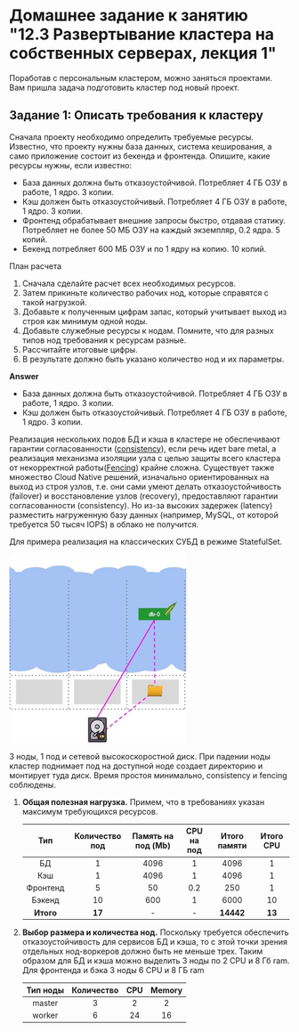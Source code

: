 # Домашнее задание к занятию "12.3 Развертывание кластера на собственных серверах, лекция 1"
Поработав с персональным кластером, можно заняться проектами. Вам пришла задача подготовить кластер под новый проект.

## Задание 1: Описать требования к кластеру
Сначала проекту необходимо определить требуемые ресурсы. Известно, что проекту нужны база данных, система кеширования, а само приложение состоит из бекенда и фронтенда. Опишите, какие ресурсы нужны, если известно:

* База данных должна быть отказоустойчивой. Потребляет 4 ГБ ОЗУ в работе, 1 ядро. 3 копии.
* Кэш должен быть отказоустойчивый. Потребляет 4 ГБ ОЗУ в работе, 1 ядро. 3 копии.
* Фронтенд обрабатывает внешние запросы быстро, отдавая статику. Потребляет не более 50 МБ ОЗУ на каждый экземпляр, 0.2 ядра. 5 копий.
* Бекенд потребляет 600 МБ ОЗУ и по 1 ядру на копию. 10 копий.


План расчета
1. Сначала сделайте расчет всех необходимых ресурсов.
2. Затем прикиньте количество рабочих нод, которые справятся с такой нагрузкой.
3. Добавьте к полученным цифрам запас, который учитывает выход из строя как минимум одной ноды.
4. Добавьте служебные ресурсы к нодам. Помните, что для разных типов нод требования к ресурсам разные.
5. Рассчитайте итоговые цифры.
6. В результате должно быть указано количество нод и их параметры.

**Answer**

* База данных должна быть отказоустойчивой. Потребляет 4 ГБ ОЗУ в работе, 1 ядро. 3 копии.
* Кэш должен быть отказоустойчивый. Потребляет 4 ГБ ОЗУ в работе, 1 ядро. 3 копии.

Реализация нескольких подов БД и кэша в кластере не обеспечивают гарантии согласованности ([consistency](https://ru.wikipedia.org/wiki/%D0%A1%D0%BE%D0%B3%D0%BB%D0%B0%D1%81%D0%BE%D0%B2%D0%B0%D0%BD%D0%BD%D0%BE%D1%81%D1%82%D1%8C_%D0%B4%D0%B0%D0%BD%D0%BD%D1%8B%D1%85)), если речь идет bare metal, а реализация  механизма изоляции узла с целью защиты всего кластера от некорректной работы([Fencing](https://en.wikipedia.org/wiki/Fencing_(computing))) крайне сложна. Существует также множество Cloud Native решений, изначально ориентированных на выход из строя узлов, т.е. они сами умеют делать отказоустойчивость (failover) и восстановление узлов (recovery), предоставляют гарантии согласованности (consistency). Но из-за высоких задержек (latency) разместить нагруженную базу данных (например, MySQL, от которой требуется 50 тысяч IOPS) в облако не получится. 

Для примера реализация на классических СУБД в режиме StatefulSet. 

![](img/pic1.png)

3 ноды, 1 под и сетевой высокоскоростной диск. При падении ноды кластер поднимает под на доступной ноде создает директорию и монтирует туда диск. Время простоя минимально, сonsistency и fencing соблюдены.

1. __Общая полезная нагрузка.__ Примем, что в требованиях указан максимум требующихся ресурсов.
  
    | Тип      | Количество под | Память на под (Mb) |  CPU на под | Итого памяти | Итого CPU |
    | :---:    |  :---:         |       :---:        |    :---:    |     :---:    |   :--:    |
    | БД       |        1       |       4096         |      1      |     4096    |     1     |
    | Кэш      |        1       |       4096         |      1      |     4096    |     1     |
    | Фронтенд |        5       |       50           |      0.2    |     250      |     1     |
    | Бэкенд   |        10      |       600          |      1      |     6000     |     10    |
    | __Итого__|      __17__    |        -           |      -      |   __14442__  |   __13__  |


2. __Выбор размера и количества нод.__ Поскольку требуется обеспечить отказоустойчивость для сервисов БД и кэша, то с этой точки зрения отдельных нод-воркеров должно быть не меньше трех. Таким образом для БД и кэша можно выделить 3 ноды по 2 СPU и 8 Гб ram. Для фронтенда и бэка 3 ноды 6 CPU и 8 ГБ ram
    
    | Тип ноды | Количество | CPU | Memory |
    | :---:    | :---: | :---: | :---: | 
    | master | 3 | 2 | 2 |
    | worker | 6 | 24 | 16 |